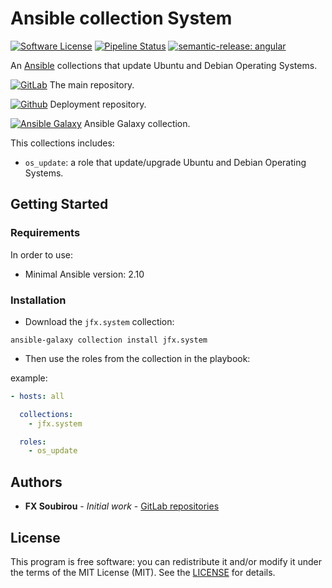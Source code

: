 # Ansible collection System

[![Software License](https://img.shields.io/badge/license-MIT-informational.svg?style=flat)](LICENSE)
[![Pipeline Status](https://gitlab.com/op_so/ansible/system/badges/main/pipeline.svg)](https://gitlab.com/op_so/ansible/system/pipelines)
[![semantic-release: angular](https://img.shields.io/badge/semantic--release-angular-e10079?logo=semantic-release)](https://github.com/semantic-release/semantic-release)

An [Ansible](https://www.ansible.com/) collections that update Ubuntu and Debian Operating Systems.

[![GitLab](https://shields.io/badge/Gitlab-informational?logo=gitlab&style=flat-square)](https://gitlab.com/op_so/ansible/system) The main repository.

[![Github](https://shields.io/badge/Github-informational?logo=github&style=flat-square)](https://github.com/jfx/ansible-collection-system) Deployment repository.

[![Ansible Galaxy](https://shields.io/badge/Ansible_Galaxy-informational?logo=ansible&style=flat-square)](https://galaxy.ansible.com/jfx/system) Ansible Galaxy collection.

This collections includes:

* `os_update`: a role that update/upgrade Ubuntu and Debian Operating Systems.

## Getting Started

### Requirements

In order to use:

* Minimal Ansible version: 2.10

### Installation

* Download the `jfx.system` collection:

```shell
ansible-galaxy collection install jfx.system
```

* Then use the roles from the collection in the playbook:

example:

```yaml
- hosts: all

  collections:
    - jfx.system

  roles:
    - os_update
```

## Authors

* **FX Soubirou** - *Initial work* - [GitLab repositories](https://gitlab.com/op_so)

## License

This program is free software: you can redistribute it and/or modify it under the terms of the MIT License (MIT). See the [LICENSE](https://opensource.org/licenses/MIT) for details.
